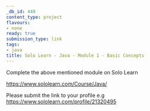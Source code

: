 ```yaml
---
_db_id: 449
content_type: project
flavours:
- none
ready: true
submission_type: link
tags:
- java
title: Solo Learn - Java - Module 1 - Basic Concepts
---
```


Complete the above mentioned module on Solo Learn

https://www.sololearn.com/Course/Java/

Please submit the link to your profile e.g https://www.sololearn.com/profile/21320495